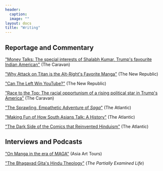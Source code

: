 ```yaml
---
header:
  caption:
  image: ""
layout: docs
title: "Writing"
---
```


## Reportage and Commentary

["Money Talks: The special interests of Shalabh Kumar, Trump's favourite Indian American"](https://caravanmagazine.in/reportage/shalabh-kumar-trump-modi) (The Caravan)

["Why Attack on Titan is the Alt-Right's Favorite Manga"](https://newrepublic.com/article/160193/attack-titan-alt-rights-favorite-manga) (The New Republic)

["Can The Left Win YouTube?"](https://newrepublic.com/article/154399/can-left-win-youtube) (The New Republic)

["Race to the Top: The racial opportunism of a rising political star in Trump's America"](https://caravanmagazine.in/reportage/shalabh-kumar-trump-modi) (The Caravan)

["The Sprawling, Empathetic Adventure of *Saga*"](https://www.theatlantic.com/entertainment/archive/2018/03/saga-comic-series-image-issue-50/556481//) (The Atlantic)

["Making Fun of How South Asians Talk: A History"](https://www.theatlantic.com/entertainment/archive/2018/02/trump-modi-india-south-asia-accent-apu/551696/) (The Atlantic)

["The Dark Side of the Comics that Reinvented Hinduism"](https://www.theatlantic.com/entertainment/archive/2017/12/the-comics-that-redefined-hinduism/539838/) (The Atlantic)

## Interviews and Podcasts

["On Manga in the era of MAGA"](https://asiaarttours.com/shaan-amin-on-manga-in-the-era-of-maga/) (Asia Art Tours)

["The Bhagavad Gita's Hindu Theology"](https://partiallyexaminedlife.com/2018/12/03/ep204-1-bhagavad-gita/) (*The Partially Examined Life*)

